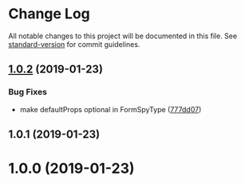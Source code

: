 # Change Log

All notable changes to this project will be documented in this file. See [standard-version](https://github.com/conventional-changelog/standard-version) for commit guidelines.

<a name="1.0.2"></a>
## [1.0.2](https://github.com/breadhead/form-saver/compare/v1.0.1...v1.0.2) (2019-01-23)


### Bug Fixes

* make defaultProps optional in FormSpyType ([777dd07](https://github.com/breadhead/form-saver/commit/777dd07))



<a name="1.0.1"></a>
## 1.0.1 (2019-01-23)



<a name="1.0.0"></a>
# 1.0.0 (2019-01-23)
